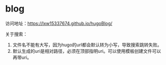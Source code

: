 # blog

访问地址：https://lxw15337674.github.io/hugoBlog/

关于搜索：

1. 文件名不能有大写，因为hugo的url都会默认转为小写，导致搜索跳转失败。
2. 默认生成的uri是相对路径，必须在顶部指明uri。可以使用模板创建文件可以再带uri。


